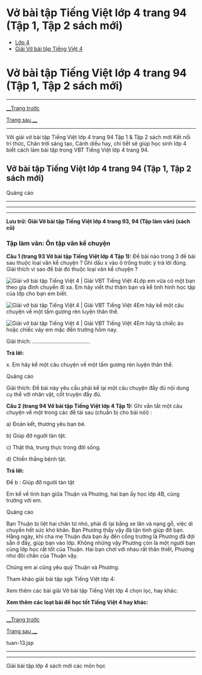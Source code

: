 # Vở bài tập Tiếng Việt lớp 4 trang 94 (Tập 1, Tập 2 sách mới)

  * [Lớp 4](https://vietjack.com/series/lop-4.jsp)
  * [Giải Vở bài tập Tiếng Việt 4](https://vietjack.com/giai-vo-bai-tap-tieng-viet-4/index.jsp)



# Vở bài tập Tiếng Việt lớp 4 trang 94 (Tập 1, Tập 2 sách mới)

* * *

[__Trang trước](https://vietjack.com/giai-vo-bai-tap-tieng-viet-4/tuan-13.jsp)

[Trang sau __](https://vietjack.com/giai-vo-bai-tap-tieng-viet-4/tuan-13.jsp)

* * *

Với giải vở bài tập Tiếng Việt lớp 4 trang 94 Tập 1 & Tập 2 sách mới Kết nối tri thức, Chân trời sáng tạo, Cánh diều hay, chi tiết sẽ giúp học sinh lớp 4 biết cách làm bài tập trong VBT Tiếng Việt lớp 4 trang 94.

## Vở bài tập Tiếng Việt lớp 4 trang 94 (Tập 1, Tập 2 sách mới)

Quảng cáo

* * *

* * *

* * *

**Lưu trữ: Giải Vở bài tập Tiếng Việt lớp 4 trang 93, 94 (Tập làm văn) (sách cũ)**

### **Tập làm văn: Ôn tập văn kể chuyện**

**Câu 1 (trang 93 Vở bài tập Tiếng Việt lớp 4 Tập 1):** Đề bài nào trong 3 đề bài sau thuộc loại văn kể chuyện ? Ghi dấu x vào ô trống trước ý trả lời đúng. Giải thích vì sao đề bài đó thuộc loại văn kể chuyện ? 

![Giải vở bài tập Tiếng Việt 4 | Giải VBT Tiếng Việt 4](https://vietjack.com/giai-vo-bai-tap-tieng-viet-4/images/tap-lam-van-tuan-1-trang-5-6-vbt-tieng-viet-4-tap-1.PNG)Lớp em vừa có một bạn theo gia đình chuyển đi xa. Em hãy viết thư thăm bạn và kể tình hình học tập của lớp cho bạn em biết.

![Giải vở bài tập Tiếng Việt 4 | Giải VBT Tiếng Việt 4](https://vietjack.com/giai-vo-bai-tap-tieng-viet-4/images/tap-lam-van-tuan-1-trang-5-6-vbt-tieng-viet-4-tap-1.PNG)Em hãy kể một câu chuyện về một tấm gương rèn luyện thân thể.

![Giải vở bài tập Tiếng Việt 4 | Giải VBT Tiếng Việt 4](https://vietjack.com/giai-vo-bai-tap-tieng-viet-4/images/tap-lam-van-tuan-1-trang-5-6-vbt-tieng-viet-4-tap-1.PNG)Em hãy tả chiếc áo hoặc chiếc váy em mặc đến trường hôm nay.

Giải thích: ......................................

**Trả lời:**

x. Em hãy kể một câu chuyện về một tấm gương rèn luyện thân thể.

Quảng cáo

Giải thích: Đề bài này yêu cầu phải kể lại một câu chuyện đầy đủ nội dung cụ thể với nhân vật, cốt truyện đầy đủ.

**Câu 2 (trang 94 Vở bài tập Tiếng Việt lớp 4 Tập 1):** Ghi vắn tắt một câu chuyện về một trong các đề tài sau (chuẩn bị cho bài nói) :

a) Đoàn kết, thương yêu bạn bè.

b) Giúp đỡ người tàn tật.

c) Thật thà, trung thực trong đời sống.

d) Chiến thắng bệnh tật.

**Trả lời:**

Đề b : Giúp đỡ người tàn tật

Em kể về tình bạn giữa Thuận và Phương, hai bạn ấy học lớp 4B, cùng trường với em.

Quảng cáo

Bạn Thuận bị liệt hai chân từ nhỏ, phải đi lại bằng xe lăn và nạng gỗ, việc di chuyển hết sức khó khăn. Bạn Phương thấy vậy đã tận tình giúp đỡ bạn. Hằng ngày, khi cha mẹ Thuận đưa bạn ấy đến cổng trường là Phương đã đợi sẵn ở đấy, giúp bạn vào lớp. Không những vậy Phương còn là một người bạn cùng lởp học rất tốt của Thuận. Hai bạn chơi với nhau rất thân thiết, Phương như đôi chân của Thuận vậy.

Chúng em ai cũng yêu quý Thuận và Phương.

Tham khảo giải bài tập sgk Tiếng Việt lớp 4:

Xem thêm các bài giải Vở bài tập Tiếng Việt lớp 4 chọn lọc, hay khác:

**Xem thêm các loạt bài để học tốt Tiếng Việt 4 hay khác:**

* * *

[__Trang trước](https://vietjack.com/giai-vo-bai-tap-tieng-viet-4/tuan-13.jsp)

[Trang sau __](https://vietjack.com/giai-vo-bai-tap-tieng-viet-4/tuan-13.jsp)

tuan-13.jsp

* * *

* * *

Giải bài tập lớp 4 sách mới các môn học
